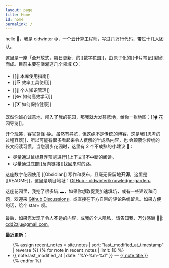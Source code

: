```yaml
---
layout: page
title: Home
id: home
permalink: /
---
```

<!-- 改成从源文件复制，避免每次改2份儿。
netlify构建代码：cp -f _notes/AboutTheGarden.md _pages/index.md && mv _notes/Extras . && jekyll build --trace
 -->


hello 👋，我是 oldwinter ❄️，一个云计算工程师，写过几万行代码，带过十几人团队。

这里是一座「全开放式，每日更新」的[[数字花园]]，由原子化的[[卡片笔记]]编织而成。目前主要在浇灌这几个领域 ⭕：

- [[🧰 本库使用指南]]
- [[🗜 效率工具使用]]
- [[🧀 个人知识管理]]
- [[👓 如何高效学习]]
- [[🏋 如何保持健康]]

既然你诚心诚意地，闯入了我的花园，那我就大发慈悲地，给你一张地图：[[🍀 花园导览]]。

开个玩笑，客官莫怪 😂。虽然有导览，但这绝不是传统的博客，这是我[[思考的过程容器]]，所以可能有很多看起来令人费解的半成品内容，也 会颠覆你传统的长文阅读习惯。当您漫步花园时，这里有 2 个不成熟的小建议 💁：

- 尽量通过鼠标悬浮预览进行[[上下文]]不中断的阅读。
- 尽量通过底部[[反向链接]]找回来时的路。

这座数字花园使用 [[Obsidian]] 写作和发布，且毫无保留地**开源**，这里是 [[README]]，这里是项目地址：[GitHub - oldwinter/knowledge-garden](https://github.com/oldwinter/knowledge-garden)。

这座花园里，我挖了很多坑 🕳，如果你想敦促我加速填坑，或有一些建议和问题，欢迎来 [Github Discussions](https://github.com/oldwinter/knowledge-garden/discussions)。或直接在下方自带的评论系统留言。如果方便的话，给个 star⭐️ 呗。

最后，如果您发现了令人不适的内容，或我的个人隐私，请告知我，万分感谢 🦀🦀: cdd2zju@gmail.com。


<strong>最近更新：</strong>

<ul>
  {% assign recent_notes = site.notes | sort: "last_modified_at_timestamp" | reverse %}
  {% for note in recent_notes | limit: 10 %}
    <li>
      {{ note.last_modified_at | date: "%Y-%m-%d" }} — <a class="internal-link" href="{{ note.url }}">{{ note.title }}</a>
    </li>
  {% endfor %}
</ul>
